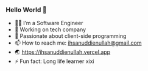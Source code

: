 ### Hello World 👋


<!-- **ihsanuddienullah/ihsanuddienullah** is a ✨ _special_ ✨ repository because its `README.md` (this file) appears on your GitHub profile. -->

- 👨‍💻 I’m a Software Engineer
- 🌱 Working on tech company
- 🤔 Passionate about client-side programming
- 📫 How to reach me: ihsanuddienullah@gmail.com
- 🌏 https://ihsanuddienullah.vercel.app
- ⚡ Fun fact: Long life learner xixi
